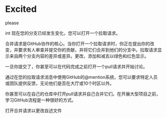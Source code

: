 # Excited


please

int
现在您的分支已经发生变化，您可以打开一个拉取请求。

 

合并请求是GitHub协作的核心。当你打开一个拉取请求时，你正在提出你的改变，并要求有人审查并提交你的贡献，并将它们合并到他们的分支中。拉取请求显示来自两个分支内容的差异或差异。更改，添加和减去以绿色和红色显示。

 

一旦你提交了，你甚至可以在代码完成之前打开一个pull请求并开始讨论。

 

通过在您的拉取请求消息中使用GitHub的@mention系统，您可以要求特定人员或团队提供反馈，无论他们是否在大厅或10个时区以外。

 

你甚至可以在自己的仓库中打开pull请求并自己合并它们。在开展大型项目之前，学习GitHub流程是一种很好的方式。

 

打开合并请求以更改自述文件　
